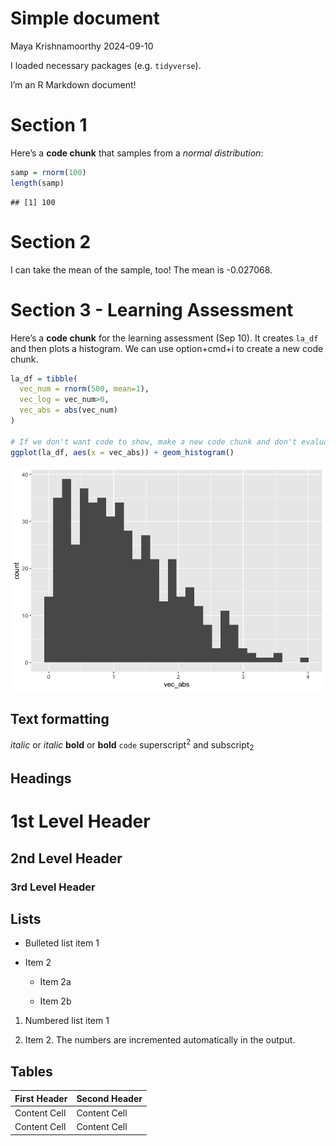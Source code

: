 Simple document
================
Maya Krishnamoorthy
2024-09-10

I loaded necessary packages (e.g. `tidyverse`).

I’m an R Markdown document!

# Section 1

Here’s a **code chunk** that samples from a *normal distribution*:

``` r
samp = rnorm(100)
length(samp)
```

    ## [1] 100

# Section 2

I can take the mean of the sample, too! The mean is -0.027068.

# Section 3 - Learning Assessment

Here’s a **code chunk** for the learning assessment (Sep 10). It creates
`la_df` and then plots a histogram. We can use option+cmd+i to create a
new code chunk.

``` r
la_df = tibble(
  vec_num = rnorm(500, mean=1),
  vec_log = vec_num>0,
  vec_abs = abs(vec_num)
)

# If we don't want code to show, make a new code chunk and don't evaluate (i.e. eval=FALSE, echo=FALSE)
ggplot(la_df, aes(x = vec_abs)) + geom_histogram()
```

![](template_files/figure-gfm/la_chunk-1.png)<!-- -->

## Text formatting

*italic* or *italic* **bold** or **bold** `code` superscript<sup>2</sup>
and subscript<sub>2</sub>

## Headings

# 1st Level Header

## 2nd Level Header

### 3rd Level Header

## Lists

- Bulleted list item 1

- Item 2

  - Item 2a

  - Item 2b

1.  Numbered list item 1

2.  Item 2. The numbers are incremented automatically in the output.

## Tables

| First Header | Second Header |
|--------------|---------------|
| Content Cell | Content Cell  |
| Content Cell | Content Cell  |
